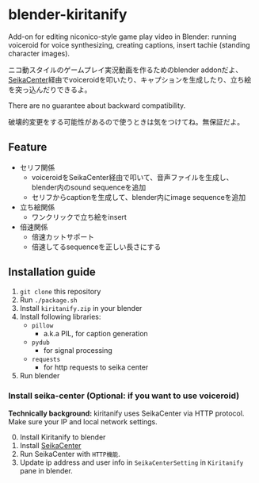 # blender-kiritanify

Add-on for editing niconico-style game play video in Blender: running voiceroid for voice synthesizing, creating captions, insert tachie (standing character images).

ニコ動スタイルのゲームプレイ実況動画を作るためのblender addonだよ、[SeikaCenter](https://hgotoh.jp/wiki/doku.php/documents/voiceroid/seikacenter/seikacenter-0010)経由でvoiceroidを叩いたり、キャプションを生成したり、立ち絵を突っ込んだりできるよ。

There are no guarantee about backward compatibility.

破壊的変更をする可能性があるので使うときは気をつけてね。無保証だよ。


## Feature
- セリフ関係
    - voiceroidをSeikaCenter経由で叩いて、音声ファイルを生成し、blender内のsound sequenceを追加
    - セリフからcaptionを生成して、blender内にimage sequenceを追加
- 立ち絵関係
    - ワンクリックで立ち絵をinsert
- 倍速関係
    - 倍速カットサポート
    - 倍速してるsequenceを正しい長さにする

## Installation guide
1. `git clone` this repository
2. Run `./package.sh`
3. Install `kiritanify.zip` in your blender
4. Install following libraries:
    - `pillow`
        - a.k.a PIL, for caption generation
    - `pydub`
        - for signal processing
    - `requests`
        - for http requests to seika center
5. Run blender 


### Install seika-center (Optional: if you want to use voiceroid)
**Technically background:** kiritanify uses SeikaCenter via HTTP protocol. Make sure your IP and local network settings. 

0. Install Kiritanify to blender 
1. Install [SeikaCenter](https://hgotoh.jp/wiki/doku.php/documents/voiceroid/seikacenter/seikacenter-0010)
2. Run SeikaCenter with `HTTP機能`.
3. Update ip address and user info in `SeikaCenterSetting` in `Kiritanify` pane in blender.




